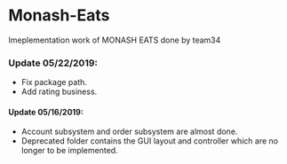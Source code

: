# Monash-Eats
Imeplementation work of MONASH EATS done by team34

### Update 05/22/2019:
- Fix package path.
- Add rating business.

#### Update 05/16/2019:
- Account subsystem and order subsystem are almost done.
- Deprecated folder contains the GUI layout and controller which are no longer to be implemented.
